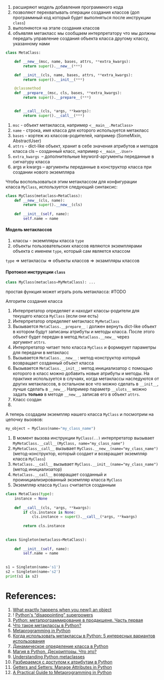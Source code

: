 1. расширяют модель добавления программного кода
2. позволяют перехватывать операции создания классов (доп программный код который будет выполняться после инструкции `class`)
3. выполняются на этапе создания классов
4. объявляя метакласс мы сообщаем интерпретатору что мы должны передать управление создания объекта класса другому классу, указанному нами 

```Python
class MetaClass:

	def __new__(msc, name, bases, attrs, **extra_kwargs):
		return super().__new__(***)

	def __init__(cls, name, bases, attrs, **extra_kwargs):
		return super().__init__(***)

	@classmethod
	def __prepare__(msc, cls, bases, **extra_kwargs):
		return super().__prepare__(***)

	
	def __call__(cls, *args, **kwargs):
		return super().__call__(***)
```

1. `msc` - объект метакласса, например `<__main__.MetaClass>`
2. `name` - строка, имя класса для которого используется метакласс
3. `bases` - кортеж из классов-родителей, например (SomeMixin, AbstractUser)
4. `attrs` -  dict-like объект, хранит в себе значения атрибутов и методов класса cls – созданный класс, например `<__main__.User>`
5. `extra_kwargs `– дополнительные keyword-аргументы переданные в сигнатуру класса 
6. args и kwargs – аргументы переданные в конструктор класса при создании нового экземпляра

Чтобы воспользоваться этим метаклассом для конфигурации класса `MyClass`, используется следующий синтаксис:

```Python
class MyClass(metaclass=MetaClass): 
	def __new__(cls, name): 
		return super().__new__(cls) 
	
	def __init__(self, name): 
		self.name = name
```

#### Модель метаклассов

1. классы - экземпляры класса `type`
2. объекты пользовательских классов являются экземплярами объекта с именем `type`, который сам является классом 

`type` => метаклассы => объекты классов => экзампляры классов

#### Протокол инструкции `class`

```Python
class MyClass(metaclass=MyMetaClass): ...
```

простая функция может играть роль метакласса: #TODO

Алгоритм создания класса
1. Интерпретатор определяет и находит классы-родители для текущего класса `MyClass` (если они есть)
2. Интерпретатор определяет метакласс `MyMetaClass`
3. Вызывается `MetaClass.__prepare__` : должен вернуть dict-like объект в котором будут записаны атрибуты и методы класса. После этого объект будет передан в метод `MetaClass.__new__` через аргумент `attrs`.
4. Интерпретатор читает тело класса `MyClass` и формирует параметры для передачи в метакласс 
5. Вызывается `MetaClass.__new__` : метод-конструктор который возвращает созданный объект класса
6. Вызывается `MetaClass.__init__`: метод инициализатор с помощью которого в класс можно добавить новые атрибуты и методы. На практике используется в случаях, когда метаклассы наследуются от других метаклассов, в остальном все что можно сделать в `__init__`, лучше сделать в `__new__`. Например параметр `__slots__` можно задать **только** в методе `__new__`, записав его в объект `attrs`.
7. Класс создан
8. 
А теперь создадим экземпляр нашего класса `MyClass` и посмотрим на цепочку вызовов:

```Python
my_object = MyClass(name="my_class_name")
```

1. В момент вызова инструкции `MyClass(..)` интерпретатор вызывает `MyMetaClass.__call__(MyClass, name="my_class_name")` 
2. `MyMetaClass__call__` вызывает `MyClass.__new__(name="my_class_name")`  (метод-конструктор, который создает и возвращает экземпляр класса `MyClass`)
3. `MetaClass.__call__` вызывает `MyClass.__init__(name="my_class_name")` (метод инициализатор)
4. `MetaClass.__call__` возвращает созданный и проинициализированный экземпляр класса `MyClass`
5. Экземпляр класса `MyClass` считается созданным

```Python
class MetaClass(type):  
    instance = None  
  
    def __call__(cls, *args, **kwargs):  
        if cls.instance is None:  
            cls.instance = super().__call__(*args, **kwargs)  
  
        return cls.instance  
  
  
class Singleton(metaclass=MetaClass):  
  
    def __init__(self, name):  
        self.name = name  
  
  
s1 = Singleton(name='s1')  
s2 = Singleton(name='s2')  
print(s1 is s2)
```

# References:

1. [What exactly happens when you new() an object](https://iorilan.medium.com/what-exactly-happens-when-you-new-an-object-ea38d9740617)
2. ! [Python's “disappointing” superpowers](https://lukeplant.me.uk/blog/posts/pythons-disappointing-superpowers/)
3. [Python: метапрограммирование в продакшене. Часть первая](https://habr.com/ru/company/binarydistrict/blog/422409/)
4. [Что такое метаклассы в Python?](https://webdevblog.ru/chto-takoe-metaklassy-v-python/)
5. [Metaprogramming in Python](https://developer.ibm.com/tutorials/ba-metaprogramming-python/)
6. [Когда использовать метаклассы в Python: 5 интересных вариантов использования](https://webdevblog.ru/kogda-ispolzovat-metaklassy-v-python-5-interesnyh-variantov-ispolzovaniya/)
7. [Динамическое определение класса в Python](https://habr.com/ru/post/512102/)
8. [Магия в Python. Дескрипторы. Что это?](https://pythonz.net/videos/49/)
9. [Understanding Python metaclasses](https://blog.ionelmc.ro/2015/02/09/understanding-python-metaclasses/)
10. [Разбираемся с доступом к атрибутам в Python](https://habr.com/ru/companies/otus/articles/528304/)
11. [Getters and Setters: Manage Attributes in Python](https://realpython.com/python-getter-setter/)
12. [A Practical Guide to Metaprogramming in Python](https://dev.to/karishmashukla/a-practical-guide-to-metaprogramming-in-python-691)